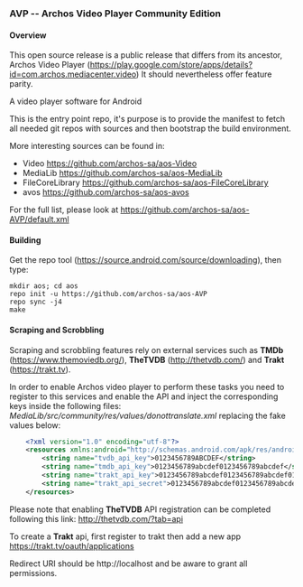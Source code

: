 ### AVP -- Archos Video Player Community Edition

#### Overview

This open source release is a public release that differs from its ancestor, Archos Video Player (https://play.google.com/store/apps/details?id=com.archos.mediacenter.video)
It should nevertheless offer feature parity.

A video player software for Android

This is the entry point repo, it's purpose is to provide the manifest to fetch all needed git repos with sources and then bootstrap the build environment.

More interesting sources can be found in:
- Video https://github.com/archos-sa/aos-Video
- MediaLib https://github.com/archos-sa/aos-MediaLib
- FileCoreLibrary  https://github.com/archos-sa/aos-FileCoreLibrary
- avos https://github.com/archos-sa/aos-avos

For the full list, please look at https://github.com/archos-sa/aos-AVP/default.xml

#### Building

Get the repo tool (https://source.android.com/source/downloading), then type:
```
mkdir aos; cd aos
repo init -u https://github.com/archos-sa/aos-AVP
repo sync -j4
make
```
#### Scraping and Scrobbling

Scraping and scrobbling features rely on external services such as **TMDb** (https://www.themoviedb.org/), **TheTVDB** (http://thetvdb.com/) and **Trakt** (https://trakt.tv).

In order to enable Archos video player to perform these tasks you need to register to this services and enable the API and inject the corresponding keys inside the following files: *MediaLib/src/community/res/values/donottranslate.xml*
replacing the fake values below:
```xml
    <?xml version="1.0" encoding="utf-8"?>
    <resources xmlns:android="http://schemas.android.com/apk/res/android">
        <string name="tvdb_api_key">0123456789ABCDEF</string>
        <string name="tmdb_api_key">0123456789abcdef0123456789abcdef</string>
        <string name="trakt_api_key">0123456789abcdef0123456789abcdef0123456789abcdef0123456789abcdef</string>
        <string name="trakt_api_secret">0123456789abcdef0123456789abcdef0123456789abcdef0123456789abcdef</string>
    </resources>
```

Please note that enabling **TheTVDB** API registration can be completed following this link: http://thetvdb.com/?tab=api


To create a **Trakt** api, first register to trakt then add a new app
https://trakt.tv/oauth/applications

Redirect URI should be
http://localhost
and be aware to grant all permissions.

